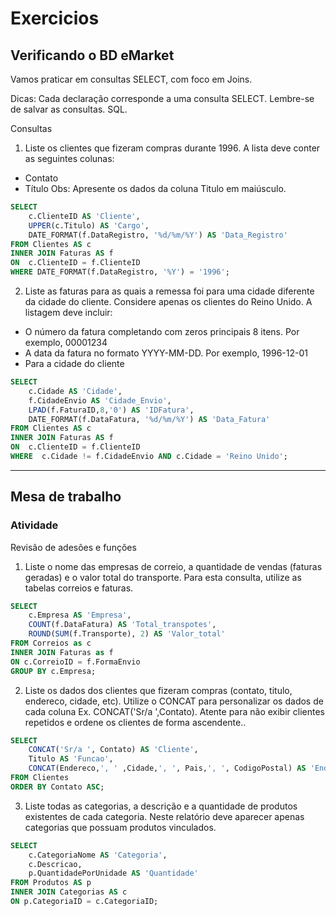 # Exercicios 

## Verificando o BD eMarket


Vamos praticar em consultas SELECT, com foco em Joins.

Dicas:
Cada declaração corresponde a uma consulta SELECT.
Lembre-se de salvar as consultas. SQL.


Consultas
1. Liste os clientes que fizeram compras durante 1996.
A lista deve conter as seguintes colunas:
- Contato 
- Título
Obs: Apresente os dados da coluna Titulo em maiúsculo.

~~~SQL
SELECT  
    c.ClienteID AS 'Cliente', 
    UPPER(c.Titulo) AS 'Cargo',  
    DATE_FORMAT(f.DataRegistro, '%d/%m/%Y') AS 'Data_Registro' 
FROM Clientes AS c
INNER JOIN Faturas AS f
ON  c.ClienteID = f.ClienteID
WHERE DATE_FORMAT(f.DataRegistro, '%Y') = '1996';
~~~

2. Liste as faturas para as quais a remessa foi para uma cidade diferente da cidade do cliente. Considere apenas os clientes do Reino Unido.
A listagem deve incluir:
- O número da fatura completando com zeros principais 8 itens. Por exemplo, 00001234
- A data da fatura no formato YYYY-MM-DD. Por exemplo, 1996-12-01
- Para a cidade do cliente

~~~sql
SELECT  
    c.Cidade AS 'Cidade', 
    f.CidadeEnvio AS 'Cidade_Envio', 
    LPAD(f.FaturaID,8,'0') AS 'IDFatura', 
    DATE_FORMAT(f.DataFatura, '%d/%m/%Y') AS 'Data_Fatura'
FROM Clientes AS c
INNER JOIN Faturas AS f
ON  c.ClienteID = f.ClienteID
WHERE  c.Cidade != f.CidadeEnvio AND c.Cidade = 'Reino Unido';
~~~

---

## Mesa de trabalho

### Atividade

Revisão de adesões e funções

1. Liste o nome das empresas de correio, a quantidade de vendas (faturas geradas)  e o valor total do transporte. Para esta consulta, utilize as tabelas correios e faturas.
~~~SQL
SELECT
    c.Empresa AS 'Empresa',
    COUNT(f.DataFatura) AS 'Total_transpotes',
    ROUND(SUM(f.Transporte), 2) AS 'Valor_total'
FROM Correios as c
INNER JOIN Faturas as f
ON c.CorreioID = f.FormaEnvio
GROUP BY c.Empresa;
~~~


2. Liste os dados dos clientes que fizeram compras (contato, titulo, endereco, cidade, etc). Utilize o CONCAT para personalizar os dados de cada coluna Ex. CONCAT('Sr/a ',Contato). Atente para não exibir clientes repetidos e ordene os clientes de forma ascendente..

~~~sql
SELECT
	CONCAT('Sr/a ', Contato) AS 'Cliente', 
    Titulo AS 'Funcao', 
    CONCAT(Endereco,', ' ,Cidade,', ', Pais,', ', CodigoPostal) AS 'Endereco'
FROM Clientes
ORDER BY Contato ASC;
~~~

3. Liste todas as categorias, a descrição e a quantidade de produtos existentes de cada categoria. Neste relatório deve aparecer apenas categorias que possuam produtos vinculados.

~~~sql
SELECT 
	c.CategoriaNome AS 'Categoria',
    c.Descricao,
    p.QuantidadePorUnidade AS 'Quantidade'
FROM Produtos AS p
INNER JOIN Categorias AS c
ON p.CategoriaID = c.CategoriaID;
~~~